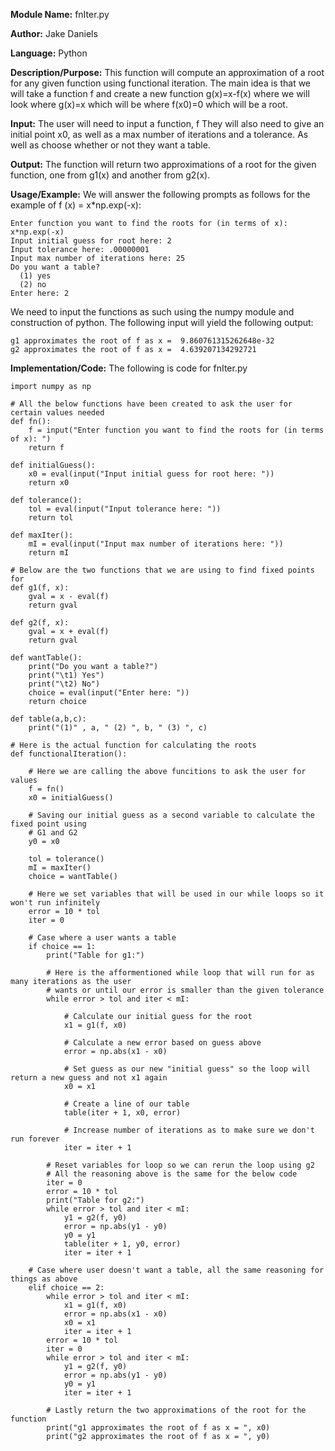 **Module Name:** fnIter.py

**Author:** Jake Daniels

**Language:** Python

**Description/Purpose:** This function will compute an approximation of a root for any given function using functional iteration. 
The main idea is that we will take a function f and create a new function g(x)=x-f(x) where we will look where g(x)=x which
will be where f(x0)=0 which will be a root.

**Input:** The user will need to input a function, f They will also need to give an initial point x0, as well as a max number of 
iterations and a tolerance. As well as choose whether or not they want a table.

**Output:** The function will return two approximations of a root for the given function, one from g1(x) and another from g2(x).

**Usage/Example:** We will answer the following prompts as follows for the example of f (x) = x*np.exp(-x):

    Enter function you want to find the roots for (in terms of x): x*np.exp(-x)
    Input initial guess for root here: 2
    Input tolerance here: .00000001
    Input max number of iterations here: 25
    Do you want a table?
      (1) yes
      (2) no
    Enter here: 2
  
We need to input the functions as such using the numpy module and construction of python. The following input will yield 
the following output:

    g1 approximates the root of f as x =  9.860761315262648e-32
    g2 approximates the root of f as x =  4.639207134292721
  
**Implementation/Code:** The following is code for fnIter.py

    import numpy as np

    # All the below functions have been created to ask the user for certain values needed
    def fn():
        f = input("Enter function you want to find the roots for (in terms of x): ")
        return f

    def initialGuess():
        x0 = eval(input("Input initial guess for root here: "))
        return x0

    def tolerance():
        tol = eval(input("Input tolerance here: "))
        return tol

    def maxIter():
        mI = eval(input("Input max number of iterations here: "))
        return mI

    # Below are the two functions that we are using to find fixed points for
    def g1(f, x):
        gval = x - eval(f)
        return gval

    def g2(f, x):
        gval = x + eval(f)
        return gval

    def wantTable():
        print("Do you want a table?")
        print("\t1) Yes")
        print("\t2) No")
        choice = eval(input("Enter here: "))
        return choice

    def table(a,b,c):
        print("(1)" , a, " (2) ", b, " (3) ", c)

    # Here is the actual function for calculating the roots
    def functionalIteration():

        # Here we are calling the above funcitions to ask the user for values
        f = fn()
        x0 = initialGuess()

        # Saving our initial guess as a second variable to calculate the fixed point using
        # G1 and G2
        y0 = x0

        tol = tolerance()
        mI = maxIter()
        choice = wantTable()

        # Here we set variables that will be used in our while loops so it won't run infinitely
        error = 10 * tol
        iter = 0

        # Case where a user wants a table
        if choice == 1:
            print("Table for g1:")

            # Here is the afformentioned while loop that will run for as many iterations as the user
            # wants or until our error is smaller than the given tolerance
            while error > tol and iter < mI:

                # Calculate our initial guess for the root
                x1 = g1(f, x0)

                # Calculate a new error based on guess above
                error = np.abs(x1 - x0)

                # Set guess as our new "initial guess" so the loop will return a new guess and not x1 again
                x0 = x1

                # Create a line of our table
                table(iter + 1, x0, error)

                # Increase number of iterations as to make sure we don't run forever
                iter = iter + 1

            # Reset variables for loop so we can rerun the loop using g2
            # All the reasoning above is the same for the below code
            iter = 0
            error = 10 * tol
            print("Table for g2:")
            while error > tol and iter < mI:
                y1 = g2(f, y0)
                error = np.abs(y1 - y0)
                y0 = y1
                table(iter + 1, y0, error)
                iter = iter + 1

        # Case where user doesn't want a table, all the same reasoning for things as above
        elif choice == 2:
            while error > tol and iter < mI:
                x1 = g1(f, x0)
                error = np.abs(x1 - x0)
                x0 = x1
                iter = iter + 1
            error = 10 * tol
            iter = 0
            while error > tol and iter < mI:
                y1 = g2(f, y0)
                error = np.abs(y1 - y0)
                y0 = y1
                iter = iter + 1

            # Lastly return the two approximations of the root for the function
            print("g1 approximates the root of f as x = ", x0)
            print("g2 approximates the root of f as x = ", y0)
